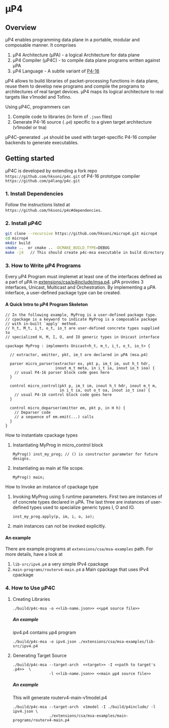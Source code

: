 # μP4 

## Overview
μP4 enables programming data plane in a portable, modular and composable manner. 
It comprises 
1. μP4 Architecture (μPA) - a logical Architecture for data plane
2. μP4 Compiler (μP4C) - to compile data plane programs written against μPA 
3. μP4 Language - A subtle variant of [P4-16](https://p4.org/p4-spec/docs/P4-16-v1.2.1.html)

μP4 allows to build libraries of packet-processing functions in data plane, reuse 
them to develop new programs and compile the programs to architectures of real 
target devices. μP4 maps its logical architecture to real targets like v1model and Tofino.

Using μP4C, programmers can 
1. Compile code to libraries (in form of `.json` files)
2. Generate P4-16 source (`.p4`) specific to a given target architecture (v1model
   or tna)

μP4C-generated `.p4` should be used with target-specific P4-16 compiler backends
to generate executables.


## Getting started
μP4C is developed by extending a fork repo `https://github.com/hksoni/p4c.git` of 
P4-16 prototype compiler `https://github.com/p4lang/p4c.git`

### 1. Install Dependencies
Follow the instructions listed at `https://github.com/hksoni/p4c#dependencies`.

### 2. Install μP4C
```bash
git clone --recursive https://github.com/hksoni/microp4.git microp4
cd microp4
mkdir build
cmake ..  or cmake .. -DCMAKE_BUILD_TYPE=DEBUG 
make -j4   // This should create p4c-msa executable in build directory 
```

### 3. How to Write μP4 Programs
Every μP4 Program must implemet at least one of the interfaces defined as a part of 
μPA in [extensions/csa/p4include/msa.p4](https://github.com/cornell-netlab/MicroP4/blob/master/extensions/csa/p4include/msa.p4). 
μPA provides 3 interfaces, Unicast, Multicast and Orchestration. By implementing 
a μPA interface, a user-defined package type can be created. 

#### A Quick Intro to μP4 Program Skeleton
```
// In the following example, MyProg is a user-defined package type.
// cpackage is a keyword to indicate MyProg is a composable package 
// with in-built `apply` method.
// h_t, M_t, i_t, o_t, io_t are user-defined concrete types supplied to 
// specialized H, M, I, O, and IO generic types in Unicast interface

cpackage MyProg : implements Unicast<h_t, m_t, i_t, o_t, io_t> {

  // extractor, emitter, pkt, im_t are declared in μPA (msa.p4)
  
  parser micro_parser(extractor ex, pkt p, im_t im, out h_t hdr,          
                      inout m_t meta, in i_t ia, inout io_t ioa) {
    // usual P4-16 parser block code goes here
  }
  
  control micro_control(pkt p, im_t im, inout h_t hdr, inout m_t m,   
                        in i_t ia, out o_t oa, inout io_t ioa) {
    // usual P4-16 control block code goes here
  }
  
  control micro_deparser(emitter em, pkt p, in H h) {
    // Deparser code
    // a sequence of em.emit(...) calls
  }
}
```

How to instantiate cpackage types
   1. Instantiating MyProg in micro_control block
      ```
      MyProg() inst_my_prog; // () is constructor parameter for future designs.
      ```
   2. Instantiating as main at file scope.
      ```
      MyProg() main; 
      ```

How to Invoke an instance of cpackage type

   1. Invoking MyProg using 5 runtime parameters. 
      First two are instances of of concrete types declared in μPA.
      The last three are instances of user-defined types used 
      to specialize generic types I, O and IO. 
      ```
      inst_my_prog.apply(p, im, i, o, io); 
      ```

   2. main instances can not be invoked explicitly.

#### An example
There are example programs at `extensions/csa/msa-examples` path.
For more details, have a look at
   1. `lib-src/ipv4.p4` a very simple IPv4 cpackage
   2. `main-programs/routerv4-main.p4` a Main cpackage that uses IPv4 cpackage


### 4. How to Use μP4C
   1. Creating Libraries
      ```
      ./build/p4c-msa -o <<lib-name.json>> <<μp4 source file>>
      ```
      ##### An example
      ipv4.p4 contains μp4 program
      ```
      ./build/p4c-msa -o ipv4.json ./extensions/csa/msa-examples/lib-src/ipv4.p4
      ```

   2. Generating Target Source
      ```
      ./build/p4c-msa --target-arch  <<target>> -I <<path to target's .p4>>  \
                      -l <<lib-name.json>> <<main μp4 source file>>
      ```
      ##### An example
      This will generate routerv4-main-v1model.p4
      ```
      ./build/p4c-msa --target-arch  v1model -I ./build/p4include/ -l ipv4.json \
                      ./extensions/csa/msa-examples/main-programs/routerv4-main.p4
      ```
